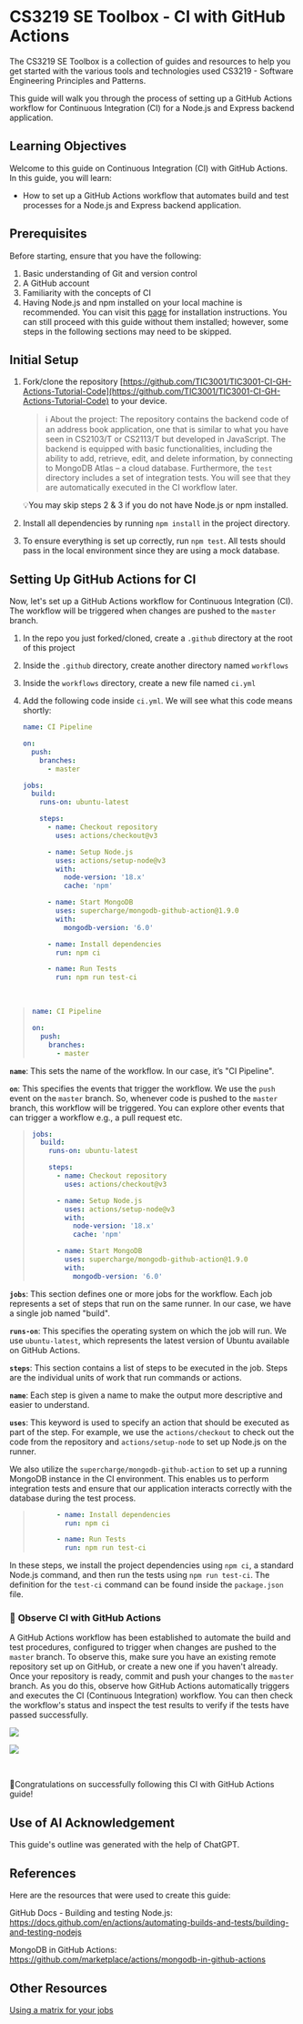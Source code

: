 # CS3219 SE Toolbox - CI with GitHub Actions
The CS3219 SE Toolbox is a collection of guides and resources to help you get started with the various tools and technologies used CS3219 - Software Engineering Principles and Patterns. 

This guide will walk you through the process of setting up a GitHub Actions workflow for Continuous Integration (CI) for a Node.js and Express backend application.
## Learning Objectives

Welcome to this guide on Continuous Integration (CI) with GitHub Actions. In this guide, you will learn:

- How to set up a GitHub Actions workflow that automates build and test processes for a Node.js and Express backend application.

## Prerequisites

Before starting, ensure that you have the following:

1. Basic understanding of Git and version control
2. A GitHub account
3. Familiarity with the concepts of CI
4. Having Node.js and npm installed on your local machine is recommended. You can visit this [page](https://docs.npmjs.com/downloading-and-installing-node-js-and-npm) for installation instructions. You can still proceed with this guide without them installed; however, some steps in the following sections may need to be skipped.

## Initial Setup

1. Fork/clone the repository [https://github.com/TIC3001/TIC3001-CI-GH-Actions-Tutorial-Code](https://github.com/TIC3001/TIC3001-CI-GH-Actions-Tutorial-Code) to your device. 

   > ℹ️ About the project: The repository contains the backend code of an address book application, one that is similar to what you have seen in CS2103/T or CS2113/T but developed in JavaScript. The backend is equipped with basic functionalities, including the ability to add, retrieve, edit, and delete information, by connecting to MongoDB Atlas – a cloud database. Furthermore, the `test` directory includes a set of integration tests. You will see that they are automatically executed in the CI workflow later.

   💡You may skip steps 2 & 3 if you do not have Node.js or npm installed.

2. Install all dependencies by running `npm install` in the project directory.

3. To ensure everything is set up correctly, run `npm test`. All tests should pass in the local environment since they are using a mock database.

## Setting Up GitHub Actions for CI

Now, let's set up a GitHub Actions workflow for Continuous Integration (CI). The workflow will be triggered when changes are pushed to the `master` branch.
1. In the repo you just forked/cloned, create a `.github` directory at the root of this project

2. Inside the `.github` directory, create another directory named `workflows`

3. Inside the `workflows` directory, create a new file named `ci.yml`

4. Add the following code inside `ci.yml`. We will see what this code means shortly:

   ```yaml
   name: CI Pipeline
   
   on:
     push:
       branches:
         - master
   
   jobs:
     build:
       runs-on: ubuntu-latest
   
       steps:
         - name: Checkout repository
           uses: actions/checkout@v3
   
         - name: Setup Node.js
           uses: actions/setup-node@v3
           with:
             node-version: '18.x'
             cache: 'npm'
   
         - name: Start MongoDB
           uses: supercharge/mongodb-github-action@1.9.0
           with:
             mongodb-version: '6.0'
   
         - name: Install dependencies
           run: npm ci
   
         - name: Run Tests
           run: npm run test-ci
   ```

<br>

> ```yaml
> name: CI Pipeline
> 
> on:
>   push:
>     branches:
>       - master
> ```

**`name`**: This sets the name of the workflow. In our case, it’s "CI Pipeline".

**`on`**: This specifies the events that trigger the workflow. We use the `push` event on the `master` branch. So, whenever code is pushed to the `master` branch, this workflow will be triggered. You can explore other events that can trigger a workflow e.g., a pull request etc.

> ```yaml
> jobs:
>   build:
>     runs-on: ubuntu-latest
> 
>     steps:
>       - name: Checkout repository
>         uses: actions/checkout@v3
> 
>       - name: Setup Node.js
>         uses: actions/setup-node@v3
>         with:
>           node-version: '18.x'
>           cache: 'npm'
> 
>       - name: Start MongoDB
>         uses: supercharge/mongodb-github-action@1.9.0
>         with:
>           mongodb-version: '6.0'
> ```

**`jobs`**: This section defines one or more jobs for the workflow. Each job represents a set of steps that run on the same runner. In our case, we have a single job named "build".

**`runs-on`**: This specifies the operating system on which the job will run. We use `ubuntu-latest`, which represents the latest version of Ubuntu available on GitHub Actions.

**`steps`**: This section contains a list of steps to be executed in the job. Steps are the individual units of work that run commands or actions.

**`name`**: Each step is given a name to make the output more descriptive and easier to understand.

**`uses`**: This keyword is used to specify an action that should be executed as part of the step. For example, we use the `actions/checkout` to check out the code from the repository and `actions/setup-node` to set up Node.js on the runner.

We also utilize the `supercharge/mongodb-github-action` to set up a running MongoDB instance in the CI environment. This enables us to perform integration tests and ensure that our application interacts correctly with the database during the test process.

> ```yaml
>       - name: Install dependencies
>         run: npm ci
> 
>       - name: Run Tests
>         run: npm run test-ci
> ```

In these steps, we install the project dependencies using `npm ci`, a standard Node.js command, and then run the tests using `npm run test-ci`. The definition for the `test-ci` command can be found inside the `package.json` file.

### 📖 **Observe CI with GitHub Actions**
A GitHub Actions workflow has been established to automate the build and test procedures, configured to trigger when changes are pushed to the `master` branch. To observe this, make sure you have an existing remote repository set up on GitHub, or create a new one if you haven't already. Once your repository is ready, commit and push your changes to the `master` branch. As you do this, observe how GitHub Actions automatically triggers and executes the CI (Continuous Integration) workflow. You can then check the workflow's status and inspect the test results to verify if the tests have passed successfully.

![](./images/1.png)

![](./images/2.png)

<br>

🎉Congratulations on successfully following this CI with GitHub Actions guide!

## Use of AI Acknowledgement
This guide's outline was generated with the help of ChatGPT. 

## References
Here are the resources that were used to create this guide:

GitHub Docs - Building and testing Node.js: https://docs.github.com/en/actions/automating-builds-and-tests/building-and-testing-nodejs

MongoDB in GitHub Actions: https://github.com/marketplace/actions/mongodb-in-github-actions

## Other Resources

[Using a matrix for your jobs](https://docs.github.com/en/actions/using-jobs/using-a-matrix-for-your-jobs)
